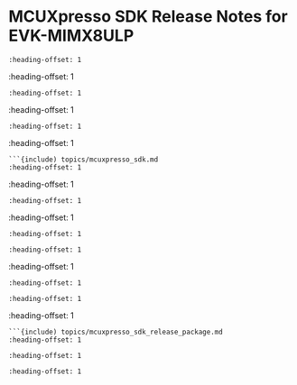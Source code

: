 # MCUXpresso SDK Release Notes for EVK-MIMX8ULP


```{include) topics/overview.md
:heading-offset: 1
```
:heading-offset: 1
```
:heading-offset: 1
```
:heading-offset: 1
```
:heading-offset: 1
```
:heading-offset: 1
```
```{include) topics/mcuxpresso_sdk.md
:heading-offset: 1
```
:heading-offset: 1
```
:heading-offset: 1
```
:heading-offset: 1
```
:heading-offset: 1
```
```{include) topics/development_tools.md
:heading-offset: 1
```
:heading-offset: 1
```
:heading-offset: 1
```
```{include) topics/supported_development_systems.md
:heading-offset: 1
```
:heading-offset: 1
```
```{include) topics/mcuxpresso_sdk_release_package.md
:heading-offset: 1
```
```{include) ../../../../release/commonrn/topics/release_contents.md
:heading-offset: 1
```
```{include) topics/known_issues.md
:heading-offset: 1
```
